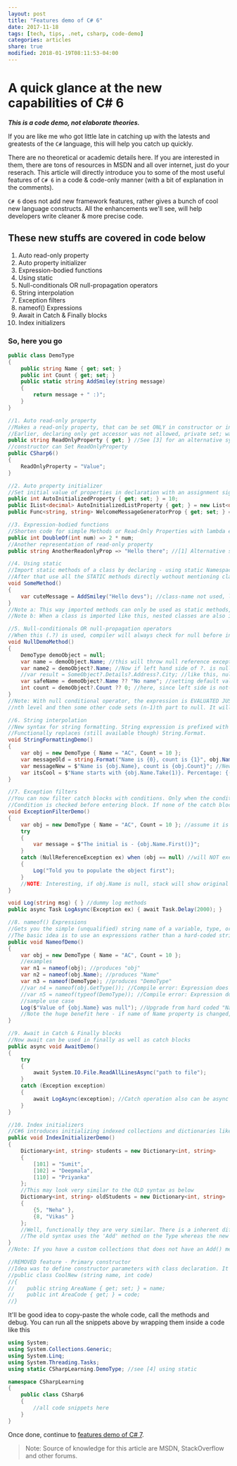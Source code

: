 ```yaml
---
layout: post
title: "Features demo of C# 6"
date: 2017-11-18
tags: [tech, tips, .net, csharp, code-demo]
categories: articles
share: true
modified: 2018-01-19T08:11:53-04:00
---
```




# A quick glance at the new capabilities of C# 6 

***This is a code demo, not elaborate theories.***

If you are like me who got little late in catching up with the latests and greatests of the `C#` language, this will help you catch up quickly.

There are no theoretical or academic details here. If you are interested in them, there are tons of resources in MSDN and all over internet, just do your reserach. This article will directly introduce you to some of the most useful features of `C# 6` in a code & code-only manner (with a bit of explanation in the comments). 

`C# 6` does not add new framework features, rather gives a bunch of cool new language constructs. All the enhancements we'll see, will help developers write cleaner & more precise code.

## These new stuffs are covered in code below

1. Auto read-only property
2. Auto property initializer
3. Expression-bodied functions
4. Using static
5. Null-conditionals OR null-propagation operators
6. String interpolation
7. Exception filters
8. nameof() Expressions
9. Await in Catch & Finally blocks
10. Index initializers

### So, here you go

```cs
public class DemoType
{
    public string Name { get; set; }
    public int Count { get; set; }
    public static string AddSmiley(string message)
    {
        return message + " :)";
    }
}
```

```cs
//1. Auto read-only property
//Makes a read-only property, that can be set ONLY in constructor or initializer
//Earlier, declaring only get accessor was not allowed, private set; was allowed though
public string ReadOnlyProperty { get; } //See [3] for an alternative syntax
//constructor can Set ReadOnlyProperty
public CSharp6()
{
    ReadOnlyProperty = "Value";
}

//2. Auto property initializer
//Set initial value of properties in declaration with an assignment sign
public int AutoInitializedProperty { get; set; } = 10;
public IList<decimal> AutoInitializedListProperty { get; } = new List<decimal>(); //Read-only properties can also be initialized
public Func<string, string> WelcomeMessageGeneratorProp { get; set; } = (name) => $"Welcome {name}."; //See Expression-bodied function & String Interpolation        

//3. Expression-bodied functions
//Shorten code for simple Methods or Read-Only Properties with lambda expressions
public int DoubleOf(int num) => 2 * num;
//Another representation of read-only property
public string AnotherReadonlyProp => "Hello there"; //[1] Alternative syntax

//4. Using static
//Import static methods of a class by declaring - using static Namespace.Class;
//After that use all the STATIC methods directly wothout mentioning class-name
void SomeMethod()
{
    var cuteMessage = AddSmiley("Hello devs"); //class-name not used, like - SomeUtility.AddSmiley("Hello devs");
}
//Note a: This way imported methods can only be used as static methods, not as extensions - even if they are
//Note b: When a class is imported like this, nested classes are also imported

//5. Null-conditionals OR null-propagation operators
//When this (.?) is used, compiler will always check for null before invoking the next member. If null is encountered, null is returned as result
void NullDemoMethod()
{
    DemoType demoObject = null;
    var name = demoObject.Name; //this will throw null reference exception as DemoProperty is null
    var name2 = demoObject?.Name; //Now if left hand side of ?. is null, null will be set as final value
    //var result = SomeObject?.Details?.Address?.City; //like this, null check is performed and propagated. Any null will result in null being returned.
    var safeName = demoObject?.Name ?? "No name"; //setting default value with null coalescing operator
    int count = demoObject?.Count ?? 0; //here, since left side is not-nullable, it MUST be given a default value TO COMPILE
}
//Note: With null conditional operator, the expression is EVALUATED JUST ONCE AND CACHED. So it wil not face a situation where the check has reached 
//nth level and then some other code sets (n-1)th part to null. It will still work as it has been cached already. Really helpful for delegate invokation.

//6. String interpolation
//New syntax for string formatting. String expression is prefixed with $, then variables/expressions are placed within {braces}
//Functionally replaces (still available though) String.Format. 
void StringFormattingDemo()
{
    var obj = new DemoType { Name = "AC", Count = 10 };
    var messageOld = string.Format("Name is {0}, count is {1}", obj.Name, obj.Count); //old style formatting with positional parameters - still works
    var messageNew = $"Name is {obj.Name}, count is {obj.Count}"; //New cool syntax. Intellisense works fine within string expression
    var itsCool = $"Name starts with {obj.Name.Take(1)}. Percentage: {(obj.Count / 100):F2}"; //takes any expression and string formatting too!
}

//7. Exception filters
//You can now filter catch blocks with conditions. Only when the condition (and Exception type) matches, the block will execute. Else, skip.
//Condition is checked before entering block. If none of the catch blocks match (Exception type + condition), program skips all and throws.
void ExceptionFilterDemo()
{
    var obj = new DemoType { Name = "AC", Count = 10 }; //assume it is done in some other code
    try
    {
        var message = $"The initial is - {obj.Name.First()}";
    }
    catch (NullReferenceException ex) when (obj == null) //will NOT execute if obj.Name is null
    {
        Log("Told you to populate the object first");
    }
    //NOTE: Interesting, if obj.Name is null, stack will show original ex thrown in original point, as execution never reached the catch block.
}

void Log(string msg) { } //dummy log methods
public async Task LogAsync(Exception ex) { await Task.Delay(2000); }

//8. nameof() Expressions
//Gets you the simple (unqualified) string name of a variable, type, or member.
//The basic idea is to use an expressions rather than a hard-coded string value, so that code survives through refactorin/rename
public void NameofDemo()
{
    var obj = new DemoType { Name = "AC", Count = 10 };
    //examples
    var n1 = nameof(obj); //produces "obj"
    var n2 = nameof(obj.Name); //produces "Name"
    var n3 = nameof(DemoType); //produces "DemoType"
    //var n4 = nameof(obj.GetType()); //Compile error: Expression does not have a name
    //var n5 = nameof(typeof(DemoType)); //Compile error: Expression does not have  a name
    //sample use case
    Log($"Value of {obj.Name} was null"); //Upgrade from hard coded "Name" in log message "Value of Name was null"
    //Note the huge benefit here - if name of Name property is changed, the log message will automatically be updated!
}

//9. Await in Catch & Finally blocks
//Now await can be used in finally as well as catch blocks
public async void AwaitDemo()
{
    try
    {
        await System.IO.File.ReadAllLinesAsync("path to file");
    }
    catch (Exception exception)
    {                
        await LogAsync(exception); //Catch operation also can be async now!!
    }
}

//10. Index initializers
//C#6 introduces initializing indexed collections and dictionaries like lists
public void IndexInitializerDemo()
{
    Dictionary<int, string> students = new Dictionary<int, string>
    {
        [101] = "Sumit",
        [102] = "Deepmala",
        [110] = "Priyanka"
    };
    //This may look very similar to the OLD syntax as below
    Dictionary<int, string> oldStudents = new Dictionary<int, string>
    {
        {5, "Neha" },
        {8, "Vikas" }
    };
    //Well, functionally they are very similar. There is a inherent difference though
    //The old syntax uses the 'Add' method on the Type whereas the new syntax actually uses the indexer
}
//Note: If you have a custom collections that does not have an Add() method, you can create an extension method and use collection initializers.

//REMOVED feature - Primary constructor
//Idea was to define constructor parameters with class declaration. It was never released.
//public class CoolNew (string name, int code)
//{
//    public string AreaName { get; set; } = name;
//    public int AreaCode { get; } = code;
//}
```

It'll be good idea to copy-paste the whole code, call the methods and debug. You can run all the snippets above by wrapping them inside a code like this

```cs
using System;
using System.Collections.Generic;
using System.Linq;
using System.Threading.Tasks;
using static CSharpLearning.DemoType; //see [4] using static

namespace CSharpLearning
{
    public class CSharp6
    {
        //all code snippets here
    }    
}
```


Once done, continue to [features demo of C# 7](/articles/new-features-of-csharp-7).

> Note: Source of knowledge for this article are MSDN, StackOverflow and other forums.